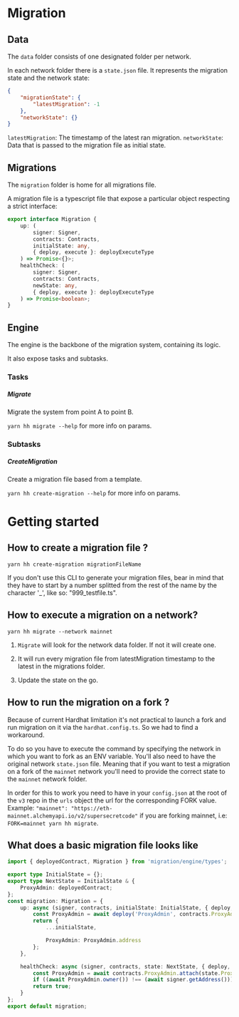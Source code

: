 # Migration

## Data

The `data` folder consists of one designated folder per network.

In each network folder there is a `state.json` file. It represents the migration state and the network state:

```json
{
    "migrationState": {
        "latestMigration": -1
    },
    "networkState": {}
}
```

`latestMigration`: The timestamp of the latest ran migration.
`networkState`: Data that is passed to the migration file as initial state.

## Migrations

The `migration` folder is home for all migrations file.

A migration file is a typescript file that expose a particular object respecting a strict interface:

```ts
export interface Migration {
    up: (
        signer: Signer,
        contracts: Contracts,
        initialState: any,
        { deploy, execute }: deployExecuteType
    ) => Promise<{}>;
    healthCheck: (
        signer: Signer,
        contracts: Contracts,
        newState: any,
        { deploy, execute }: deployExecuteType
    ) => Promise<boolean>;
}
```

## Engine

The engine is the backbone of the migration system, containing its logic.

It also expose tasks and subtasks.

### Tasks

##### Migrate

Migrate the system from point A to point B.

`yarn hh migrate --help` for more info on params.

### Subtasks

##### CreateMigration

Create a migration file based from a template.

`yarn hh create-migration --help` for more info on params.

# Getting started

## How to create a migration file ?

```
yarn hh create-migration migrationFileName
```

If you don't use this CLI to generate your migration files, bear in mind that they have to start by a number splitted from the rest of the name by the character '\_', like so: "999_testfile.ts".

## How to execute a migration on a network?

```
yarn hh migrate --network mainnet
```

1. `Migrate` will look for the network data folder. If not it will create one.

2. It will run every migration file from latestMigration timestamp to the latest in the migrations folder.

3. Update the state on the go.

## How to run the migration on a fork ?

Because of current Hardhat limitation it's not practical to launch a fork and run migration on it via the `hardhat.config.ts`. So we had to find a workaround.

To do so you have to execute the command by specifying the network in which you want to fork as an ENV variable. You'll also need to have the original network `state.json` file. Meaning that if you want to test a migration on a fork of the `mainnet` network you'll need to provide the correct state to the `mainnet` network folder.

In order for this to work you need to have in your `config.json` at the root of the `v3` repo in the `urls` object the url for the corresponding FORK value. Example: `"mainnet": "https://eth-mainnet.alchemyapi.io/v2/supersecretcode"` if you are forking mainnet, i.e: `FORK=mainnet yarn hh migrate`.

## What does a basic migration file looks like

```ts
import { deployedContract, Migration } from 'migration/engine/types';

export type InitialState = {};
export type NextState = InitialState & {
    ProxyAdmin: deployedContract;
};
const migration: Migration = {
    up: async (signer, contracts, initialState: InitialState, { deploy, execute }): Promise<NextState> => {
        const ProxyAdmin = await deploy('ProxyAdmin', contracts.ProxyAdmin.deploy);
        return {
            ...initialState,

            ProxyAdmin: ProxyAdmin.address
        };
    },

    healthCheck: async (signer, contracts, state: NextState, { deploy, execute }) => {
        const ProxyAdmin = await contracts.ProxyAdmin.attach(state.ProxyAdmin);
        if ((await ProxyAdmin.owner()) !== (await signer.getAddress())) return false;
        return true;
    }
};
export default migration;
```
